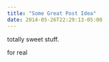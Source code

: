 ```yaml
---
title: "Some Great Post Idea"
date: 2014-05-26T22:29:13-05:00
---
```

totally sweet stuff.


for real
